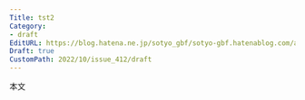 ```yaml
---
Title: tst2
Category:
- draft
EditURL: https://blog.hatena.ne.jp/sotyo_gbf/sotyo-gbf.hatenablog.com/atom/entry/4207112889925361845
Draft: true
CustomPath: 2022/10/issue_412/draft
---
```


本文
